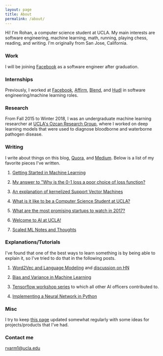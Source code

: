```yaml
---
layout: page
title: About
permalink: /about/
---
```



Hi! I'm Rohan, a computer science student at UCLA. My main interests are software engineering, machine learning, math, running, playing chess, reading, and writing. I'm originally from San Jose, California.

### Work

I will be joining [Facebook](https://code.facebook.com/posts/) as a software engineer after graduation.

### Internships

Previously, I worked at [Facebook](https://code.facebook.com/posts/), [Affirm](http://affirm.com), [Blend](http://blend.com), and [Hudl](http://hudl.com) in software engineering/machine learning roles.

### Research

From Fall 2015 to Winter 2018, I was an undergraduate machine learning researcher at [UCLA's Ozcan Research Group](http://innovate.ee.ucla.edu/), where I worked on deep learning models that were used to diagnose bloodborne and waterborne pathogen disease.

### Writing
I write about things on this blog, [Quora](http://quora.com/Rohan-Varma-8), and [Medium](https://medium.com/@rvarm1). Below is a list of my favorite pieces I've written. 

1. [Getting Started in Machine Learning](https://medium.com/techatucla/getting-started-in-machine-learning-c68bdd739c44)

2. [My answer to "Why is the 0-1 loss a poor choice of loss function?](https://www.quora.com/Why-is-the-0-1-indicator-function-a-poor-choice-for-loss-function/answer/Rohan-Varma-8)

3. [An explanation of kernelized Support Vector Machines](https://www.quora.com/What-are-C-and-gamma-with-regards-to-a-support-vector-machine)

4. [What is it like to be a Computer Science Student at UCLA?](https://www.quora.com/What-is-it-like-to-be-a-computer-science-student-at-UCLA)

5. [What are the most promising startups to watch in 2017?](https://www.quora.com/What-are-the-most-promising-Silicon-Valley-startups-to-watch-for-in-2017/answer/Rohan-Varma-8)

6. [Welcome to AI at UCLA!](https://medium.com/techatucla/welcome-to-ai-at-ucla-f10927043301)

7. [Scaled ML Notes and Thoughts](https://medium.com/@rvarm1/scaled-ml-2017-thoughts-takeaways-fafc82ee4bb6)

### Explanations/Tutorials
I've found that one of the best ways to learn something is by being able to explain it, so I've tried to do that in the following posts.

1. [Word2Vec and Language Modeling](http://rohanvarma.me/Word2Vec/) and [discussion on HN](https://news.ycombinator.com/item?id=15578788)

2. [Bias and Variance in Machine Learning](http://rohanvarma.me/Regularization/)

3. [Tensorflow workshop series](http://github.com/uclaacmai/tf-workshop-series/) to which all other AI officers contributed to.

4. [Implementing a Neural Network in Python](http://rohanvarma.me/Neural-Net/)

### Misc
I try to keep [this page](http://rohanvarma.me/ideas/) updated somewhat regularly with some ideas for projects/products that I've had.

### Contact me

[rvarm1@ucla.edu](mailto:rvarm1@ucla.edu)
